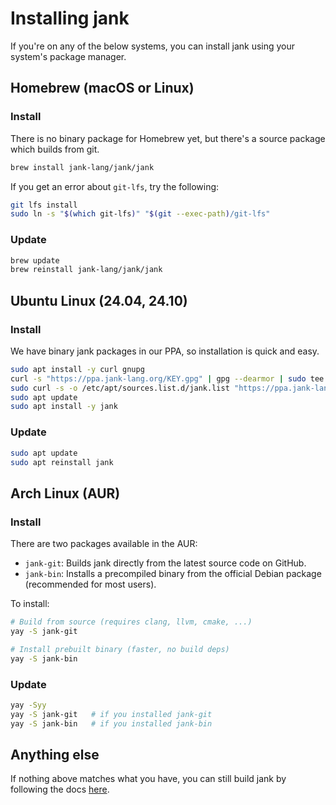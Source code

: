 # Installing jank
If you're on any of the below systems, you can install jank using your system's
package manager.

## Homebrew (macOS or Linux)
### Install
There is no binary package for Homebrew yet, but there's a source package which
builds from git.

```sh
brew install jank-lang/jank/jank
```

If you get an error about `git-lfs`, try the following:

```sh
git lfs install
sudo ln -s "$(which git-lfs)" "$(git --exec-path)/git-lfs"
```

### Update
```bash
brew update
brew reinstall jank-lang/jank/jank
```

## Ubuntu Linux (24.04, 24.10)
### Install
We have binary jank packages in our PPA, so installation is quick and easy.

```bash
sudo apt install -y curl gnupg
curl -s "https://ppa.jank-lang.org/KEY.gpg" | gpg --dearmor | sudo tee /etc/apt/trusted.gpg.d/jank.gpg >/dev/null
sudo curl -s -o /etc/apt/sources.list.d/jank.list "https://ppa.jank-lang.org/jank.list"
sudo apt update
sudo apt install -y jank
```

### Update
```bash
sudo apt update
sudo apt reinstall jank
```

## Arch Linux (AUR)
### Install
There are two packages available in the AUR:

- `jank-git`: Builds jank directly from the latest source code on GitHub.
- `jank-bin`: Installs a precompiled binary from the official Debian package (recommended for most users).

To install:

```bash
# Build from source (requires clang, llvm, cmake, ...)
yay -S jank-git

# Install prebuilt binary (faster, no build deps)
yay -S jank-bin
```

### Update
```bash
yay -Syy
yay -S jank-git   # if you installed jank-git
yay -S jank-bin   # if you installed jank-bin
```

## Anything else
If nothing above matches what you have, you can still build jank by following
the docs [here](./build.md).
